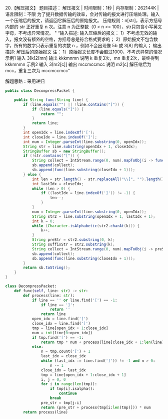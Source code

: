 20.【解压报文】
题目描述：
解压报文 | 时间限制：1秒 | 内存限制：262144K | 语言限制：不限
为了提升数据传输的效率，会对传输的报文进行压缩处理。输入一个压缩后的报文，请返回它解压后的原始报文。
压缩规则：n[str]，表示方括号内部的 str 正好重复 n 次。注意 n 为正整数（0 < n <= 100），str只包含小写英文字母，不考虑异常情况。
" “输入描述:
输入压缩后的报文：
1）不考虑无效的输入，报文没有额外的空格，方括号总是符合格式要求的；
2）原始报文不包含数字，所有的数字只表示重复的次数 n ，例如不会出现像 5b 或 3[8] 的输入；
输出描述:
解压后的原始报文
注：
1）原始报文长度不会超过1000，不考虑异常的情况
示例1
输入
3[k]2[mn]
输出
kkkmnmn
说明
k 重复3次，mn 重复2次，最终得到 kkkmnmn
示例2
输入
3[m2[c]]
输出
mccmccmcc
说明
m2[c] 解压缩后为 mcc，重复三次为 mccmccmcc”

解题思路：采用递归

```java
public class DecompressPacket {

    public String func(String line) {
        if (line.equals("") || !line.contains("[")) {
            if (line.equals("]")) {
                return "";
            }
            return line;
        }
        int openIdx = line.indexOf('[');
        int closeIdx = line.indexOf(']');
        int num = Integer.parseInt(line.substring(0, openIdx));
        String str = line.substring(openIdx + 1, closeIdx);
        StringBuffer sb = new StringBuffer();
        if (!str.contains("[")) {
            String collect = IntStream.range(0, num).mapToObj(i -> func(str)).collect(Collectors.joining());
            sb.append(collect);
            sb.append(func(line.substring(closeIdx + 1)));
        } else {
            int len = str.length() - str.replaceAll("\\[", "").length() + 1;
            int lastIdx = closeIdx;
            while (len > 0) {
                if ((lastIdx = line.indexOf(']')) != -1) {
                    len--;
                }
            }
            num = Integer.parseInt(line.substring(0, openIdx));
            String str2 = line.substring(openIdx + 1, lastIdx + 1);
            int k = 0;
            while (Character.isAlphabetic(str2.charAt(k))) {
                k++;
            }
            String preStr = str2.substring(0, k);
            String suffixStr = str2.substring(k);
            String collect = IntStream.range(0, num).mapToObj(i -> preStr + func(suffixStr)).collect(Collectors.joining());
            sb.append(collect);
            sb.append(func(line.substring(closeIdx + 1)));
        }
        return sb.toString();
    }
}
```

```python
class DecompressPacket:
    def func(self, line: str) -> str:
        def process(line: str):
            if line == '' or line.find('[') == -1:
                if line == ']':
                    return ''
                return line
            open_idx = line.find('[')
            close_idx = line.find(']')
            tmp = line[open_idx + 1:close_idx]
            num = int(line[0:open_idx])
            if tmp.find('[') == -1:
                return tmp * num + process(line[close_idx + 1:len(line)])
            else:
                n = tmp.count('[') + 1
                last_idx = close_idx
                while (last_idx := line.find(']')) != -1 and n > 0:
                    n -= 1
                close_idx = last_idx
                tmp = line[open_idx + 1:close_idx + 1]
                i, j = 0, 0
                for i in range(len(tmp)):
                    if tmp[i].isalpha():
                        continue
                    break
                pre_str = tmp[j:i]
                return (pre_str + process(tmp[i:len(tmp)])) * num
        return process(line)
```

